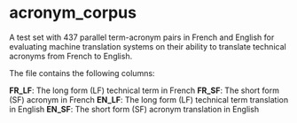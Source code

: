 # acronym_corpus
A test set with 437 parallel term-acronym pairs in French and English for evaluating machine translation systems on their ability to translate technical acronyms from French to English.

The file contains the following columns:

**FR_LF**: The long form (LF) technical term in French
**FR_SF**: The short form (SF) acronym in French
**EN_LF**: The long form (LF) technical term translation in English
**EN_SF**: The short form (SF) acronym translation in English
